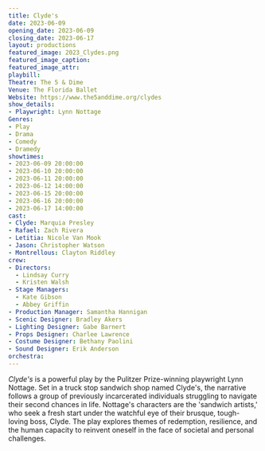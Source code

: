 ```yaml
---
title: Clyde's
date: 2023-06-09
opening_date: 2023-06-09
closing_date: 2023-06-17
layout: productions
featured_image: 2023_Clydes.png
featured_image_caption:
featured_image_attr:
playbill:
Theatre: The 5 & Dime
Venue: The Florida Ballet
Website: https://www.the5anddime.org/clydes
show_details:
- Playwright: Lynn Nottage
Genres:
- Play
- Drama
- Comedy
- Dramedy
showtimes:
- 2023-06-09 20:00:00
- 2023-06-10 20:00:00
- 2023-06-11 20:00:00
- 2023-06-12 14:00:00
- 2023-06-15 20:00:00
- 2023-06-16 20:00:00
- 2023-06-17 14:00:00
cast:
- Clyde: Marquia Presley
- Rafael: Zach Rivera
- Letitia: Nicole Van Mook
- Jason: Christopher Watson
- Montrellous: Clayton Riddley
crew:
- Directors:
  - Lindsay Curry
  - Kristen Walsh
- Stage Managers:
  - Kate Gibson
  - Abbey Griffin
- Production Manager: Samantha Hannigan
- Scenic Designer: Bradley Akers
- Lighting Designer: Gabe Barnert
- Props Designer: Charlee Lawrence
- Costume Designer: Bethany Paolini
- Sound Designer: Erik Anderson
orchestra:
---
```

*Clyde's* is a powerful play by the Pulitzer Prize-winning playwright Lynn Nottage. Set in a truck stop sandwich shop named Clyde's, the narrative follows a group of previously incarcerated individuals struggling to navigate their second chances in life. Nottage's characters are the 'sandwich artists,' who seek a fresh start under the watchful eye of their brusque, tough-loving boss, Clyde. The play explores themes of redemption, resilience, and the human capacity to reinvent oneself in the face of societal and personal challenges. 